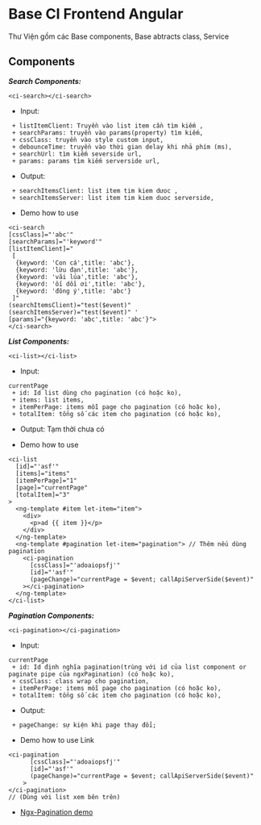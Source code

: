 # Base CI Frontend Angular

Thư Viện gồm các Base components, Base abtracts class, Service

## Components

**_Search Components:_**

`<ci-search></ci-search>`

- Input:

```
 + listItemClient: Truyền vào list item cần tìm kiếm ,
 + searchParams: truyền vào params(property) tìm kiếm,
 + cssClass: truyền vào style custom input,
 + debounceTime: truyền vào thời gian delay khi nhả phím (ms),
 + searchUrl: tìm kiếm severside url,
 + params: params tìm kiếm serverside url,
```

- Output:

```
 + searchItemsClient: list item tim kiem dưoc ,
 + searchItemsServer: list item tim kiem duoc serverside,
```

- Demo how to use

```
<ci-search
[cssClass]="'abc'"
[searchParams]="'keyword'"
[listItemClient]="
 [
  {keyword: 'Con cá',title: 'abc'},
  {keyword: 'lừu đạn',title: 'abc'},
  {keyword: 'vãi lúa',title: 'abc'},
  {keyword: 'ối dồi ơi',title: 'abc'},
  {keyword: 'đông ý',title: 'abc'}
 ]"
(searchItemsClient)="test($event)"
(searchItemsServer)="test($event)" '
[params]="{keyword: 'abc',title: 'abc'}">
</ci-search>
```

**_List Components:_**

`<ci-list></ci-list>`

- Input:

```
currentPage
 + id: Id list dùng cho pagination (có hoặc ko),
 + items: list items,
 + itemPerPage: items mỗi page cho pagination (có hoặc ko),
 + totalItem: tổng số các item cho pagination (có hoặc ko),
```

- Output: Tạm thời chưa có

- Demo how to use

```
<ci-list
  [id]="'asf'"
  [items]="items"
  [itemPerPage]="1"
  [page]="currentPage"
  [totalItem]="3"
>
  <ng-template #item let-item="item">
    <div>
      <p>ad {{ item }}</p>
    </div>
  </ng-template>
  <ng-template #pagination let-item="pagination"> // Thêm nếu dùng pagination
    <ci-pagination
      [cssClass]="'adoaiopsfj'"
      [id]="'asf'"
      (pageChange)="currentPage = $event; callApiServerSide($event)"
    ></ci-pagination>
  </ng-template>
</ci-list>

```

**_*Pagination Components:*_**

`<ci-pagination></ci-pagination>`

- Input:

```
currentPage
 + id: Id định nghĩa pagination(trùng với id của list component or paginate pipe của ngxPagination) (có hoặc ko),
 + cssClass: class wrap cho pagination,
 + itemPerPage: items mỗi page cho pagination (có hoặc ko),
 + totalItem: tổng số các item cho pagination (có hoặc ko),
```

- Output:

```
 + pageChange: sự kiện khi page thay đổi;
```

- Demo how to use
Link
```
<ci-pagination
      [cssClass]="'adoaiopsfj'"
      [id]="'asf'"
      (pageChange)="currentPage = $event; callApiServerSide($event)"
    >
</ci-pagination>
// (Dùng với list xem bên trên)
``` 
- [Ngx-Pagination demo](http://michaelbromley.github.io/ngx-pagination/#/server-paging)